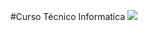  #Curso Técnico Informatica
![](https://www1.satc.edu.br/parcelamento_satc/assets/img/logotipo_horizontal.png)
